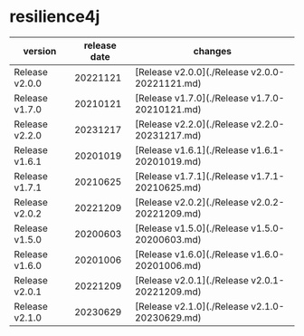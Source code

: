 # resilience4j

|    version     | release date |                    changes                     |
|----------------|--------------|------------------------------------------------|
| Release v2.0.0 | 20221121     | [Release v2.0.0](./Release v2.0.0-20221121.md) |
| Release v1.7.0 | 20210121     | [Release v1.7.0](./Release v1.7.0-20210121.md) |
| Release v2.2.0 | 20231217     | [Release v2.2.0](./Release v2.2.0-20231217.md) |
| Release v1.6.1 | 20201019     | [Release v1.6.1](./Release v1.6.1-20201019.md) |
| Release v1.7.1 | 20210625     | [Release v1.7.1](./Release v1.7.1-20210625.md) |
| Release v2.0.2 | 20221209     | [Release v2.0.2](./Release v2.0.2-20221209.md) |
| Release v1.5.0 | 20200603     | [Release v1.5.0](./Release v1.5.0-20200603.md) |
| Release v1.6.0 | 20201006     | [Release v1.6.0](./Release v1.6.0-20201006.md) |
| Release v2.0.1 | 20221209     | [Release v2.0.1](./Release v2.0.1-20221209.md) |
| Release v2.1.0 | 20230629     | [Release v2.1.0](./Release v2.1.0-20230629.md) |


